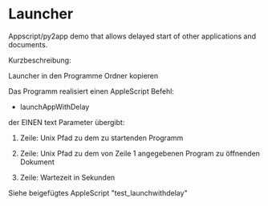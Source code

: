 Launcher
========

Appscript/py2app demo that allows delayed start of other applications and documents.



Kurzbeschreibung:

Launcher in den Programme Ordner kopieren

Das Programm realisiert einen AppleScript Befehl:

- launchAppWithDelay

der EINEN text Parameter übergibt:

1. Zeile: Unix Pfad zu dem zu startenden Programm

2. Zeile: Unix Pfad zu dem von Zeile 1 angegebenen Program zu öffnenden Dokument

3. Zeile: Wartezeit in Sekunden


Siehe beigefügtes AppleScript "test_launchwithdelay"
